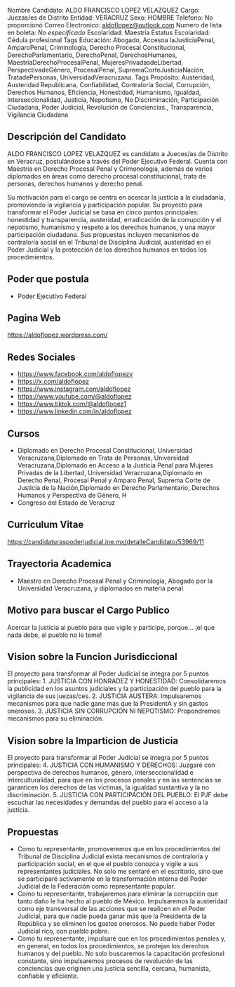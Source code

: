 Nombre Candidato: ALDO FRANCISCO LOPEZ VELAZQUEZ
Cargo: Juezas/es de Distrito
Entidad: VERACRUZ
Sexo: HOMBRE
Telefono: No proporcionó
Correo Electronico: aldoflopez@outlook.com
Numero de lista en boleta: *No especificado*
Escolaridad: Maestría
Estatus Escolaridad: Cédula profesional
Tags Educación: Abogado, Accesoa laJusticiaPenal, AmparoPenal, Criminología, Derecho Procesal Constitucional, DerechoParlamentario, DerechoPenal, DerechosHumanos, MaestríaDerechoProcesalPenal, MujeresPrivadasdeLibertad, PerspectivadeGénero, ProcesalPenal, SupremaCorteJusticiaNación, TratadePersonas, UniversidadVeracruzana.
Tags Propósito: Austeridad, Austeridad Republicana, Confiabilidad, Contraloría Social, Corrupción, Derechos Humanos, Eficiencia, Honestidad, Humanismo, Igualdad, Interseccionalidad, Justicia, Nepotismo, No Discriminación, Participación Ciudadana, Poder Judicial, Revolución de Conciencias., Transparencia, Vigilancia Ciudadana


## Descripción del Candidato 

ALDO FRANCISCO LOPEZ VELAZQUEZ es candidato a Jueces/as de Distrito en Veracruz, postulándose a través del Poder Ejecutivo Federal. Cuenta con Maestría en Derecho Procesal Penal y Crimonología, además de varios diplomados en áreas como derecho procesal constitucional, trata de personas, derechos humanos y derecho penal.

Su motivación para el cargo se centra en acercar la justicia a la ciudadanía, promoviendo la vigilancia y participación popular. Su proyecto para transformar el Poder Judicial se basa en cinco puntos principales: honestidad y transparencia, austeridad, erradicación de la corrupción y el nepotismo, humanismo y respeto a los derechos humanos, y una mayor participación ciudadana.  Sus propuestas incluyen mecanismos de contraloría social en el Tribunal de Disciplina Judicial, austeridad en el Poder Judicial y la protección de los derechos humanos en todos los procedimientos.


## Poder que postula

- Poder Ejecutivo Federal


## Pagina Web

https://aldoflopez.wordpress.com/


## Redes Sociales

- https://www.facebook.com/aldoflopezv
- https://x.com/aldoflopez
- https://www.instagram.com/aldoflopez
- https://www.youtube.com/@aldoflopez
- https://www.tiktok.com/@aldoflopez1
- https://www.linkedin.com/in/aldoflopez


## Cursos

- Diplomado en Derecho Procesal Constitucional, Universidad Veracruzana,Diplomado en Trata de Personas, Universidad Veracruzana,Diplomado en Acceso a la Justicia Penal para Mujeres Privadas de la Libertad, Universidad Veracruzana,Diplomado en Derecho Penal, Procesal Penal y Amparo Penal, Suprema Corte de Justicia de la Nación,Diplomado en Derecho Parlamentario, Derechos Humanos y Perspectiva de Género, H
- Congreso del Estado de Veracruz


## Curriculum Vitae

https://candidaturaspoderjudicial.ine.mx/detalleCandidato/53969/11


## Trayectoria Academica

- Maestro en Derecho Procesal Penal y Criminología, Abogado por la Universidad Veracruzana, y diplomados en materia penal


## Motivo para buscar el Cargo Publico

Acercar la justicia al pueblo para que vigile y participe, porque... ¡el que nada debe, al pueblo no le teme!


## Vision sobre la Funcion Jurisdiccional

El proyecto para transformar al Poder Judicial se integra por 5 puntos principales: 1. JUSTICIA CON HONRADEZ Y HONESTIDAD: Consolidaremos la publicidad en los asuntos judiciales y la participación del pueblo para la vigilancia de sus juezas/ces. 2. JUSTICIA AUSTERA: Impulsaremos mecanismos para que nadie gane más que la PresidentA y sin gastos onerosos. 3. JUSTICIA SIN CORRUPCIÓN NI NEPOTISMO: Propondremos mecanismos para su eliminación.


## Vision sobre la Imparticion de Justicia

El proyecto para transformar al Poder Judicial se integra por 5 puntos principales: 4. JUSTICIA CON HUMANISMO Y DERECHOS: Juzgaré con perspectiva de derechos humanos, género, interseccionalidad e interculturalidad, para que en los procesos penales y en las sentencias se garanticen los derechos de las víctimas, la igualdad sustantiva y la no discriminación. 5. JUSTICIA CON PARTICIPACIÓN DEL PUEBLO: El PJF debe escuchar las necesidades y demandas del pueblo para el acceso a la justicia.


## Propuestas

- Como tu representante, promoveremos que en los procedimientos del Tribunal de Disciplina Judicial exista mecanismos de contraloría y participación social, en el que el pueblo conozca y vigile a sus representantes judiciales. No solo me sentaré en el escritorio, sino que se participaré activamente en la transformación interna del Poder Judicial de la Federación como representante popular.
- Como tu representante, trabajaremos para eliminar la corrupción que tanto daño le ha hecho al pueblo de México. Impulsaremos la austeridad como eje transversal de las acciones que se realicen en el Poder Judicial, para que nadie pueda ganar más que la Presidenta de la República y se eliminen los gastos onerosos. No puede haber Poder Judicial rico, con pueblo pobre.
- Como tu representante, impulsaré que en los procedimientos penales y, en general, en todos los procedimientos, se protejan los derechos humanos y del pueblo. No solo buscaremos la capacitación profesional constante, sino impulsaremos procesos de revolución de las conciencias que originen una justicia sencilla, cercana, humanista, confiable y eficiente.

